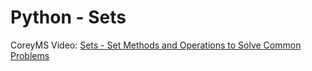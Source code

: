 # Python - Sets

CoreyMS Video: [Sets - Set Methods and Operations to Solve Common Problems](https://www.youtube.com/channel/UCCezIgC97PvUuR4_gbFUs5g)

